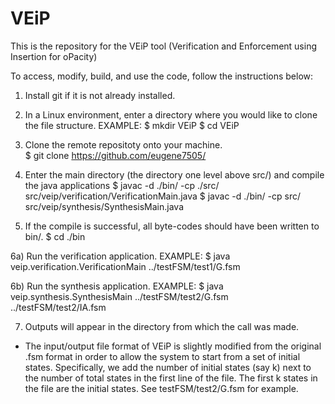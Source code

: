 # VEiP
This is the repository for the VEiP tool (Verification and Enforcement using Insertion for oPacity)

To access, modify, build, and use the code, follow the instructions below:

1) Install git if it is not already installed. 

2) In a Linux environment, enter a directory where you would like to clone the file structure. EXAMPLE: 
$ mkdir VEiP 
$ cd VEiP

3) Clone the remote repositoty onto your machine.  
$ git clone https://github.com/eugene7505/

4) Enter the main directory (the directory one level above src/) and compile the java applications
$ javac -d ./bin/ -cp ./src/ src/veip/verification/VerificationMain.java 
$ javac -d ./bin/ -cp src/ src/veip/synthesis/SynthesisMain.java 

5) If the compile is successful, all byte-codes should have been written to bin/.
$ cd ./bin

6a) Run the verification application. EXAMPLE: 
$ java veip.verification.VerificationMain ../testFSM/test1/G.fsm

6b) Run the synthesis application. EXAMPLE: 
$ java veip.synthesis.SynthesisMain ../testFSM/test2/G.fsm ../testFSM/test2/IA.fsm

7) Outputs will appear in the directory from which the call was made.


* The input/output file format of VEiP is slightly modified from the original .fsm format in order to allow the system to start from a set of initial states. Specifically, we add the number of initial states (say k) next to the number of total states in the first line of the file. The first k states in the file are the initial states. See testFSM/test2/G.fsm for example.




